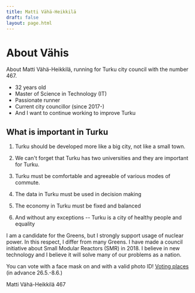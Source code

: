 ```yaml
---
title: Matti Vähä-Heikkilä
draft: false
layout: page.html
---
```


# About Vähis

About Matti Vähä-Heikkilä, running for Turku city council with the number 467.

- 32 years old
- Master of Science in Technology (IT)
- Passionate runner
- Current city councillor (since 2017-)
- And I want to continue working to improve Turku



## What is important in Turku
1) Turku should be developed more like a big city, not like a small town.

2) We can't forget that Turku has two universities and they are important for Turku.

3) Turku must be comfortable and agreeable of various modes of commute.

4) The data in Turku must be used in decision making

5) The economy in Turku must be fixed and balanced

6) And without any exceptions -- Turku is a city of healthy people and equality
 
I am a candidate for the Greens, but I strongly support usage of nuclear power. In this respect, I differ from many Greens. I have made a council initiative about Small Modular Reactors (SMR) in 2018. I believe in new technology and I believe it will solve many of our problems as a nation.

You can vote with a face mask on and with a valid photo ID! [Voting places](https://ah.turku.fi/kuulutukset/Images/1953367.pdf) (in advance 26.5.-8.6.)

Matti Vähä-Heikkilä 467
